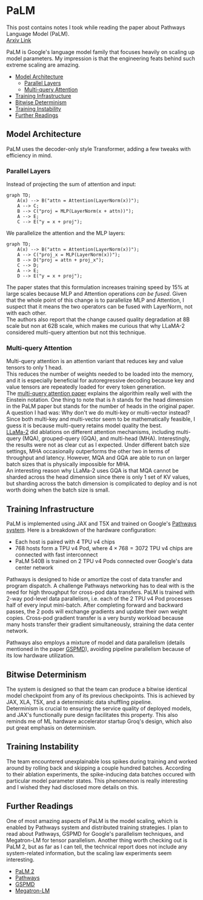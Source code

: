 # PaLM

This post contains notes I took while reading the paper about Pathways Language Model (PaLM).  
[Arxiv Link](https://arxiv.org/abs/2204.02311v5)

PaLM is Google's language model family that focuses heavily on scaling up model parameters.
My impression is that the engineering feats behind such extreme scaling are amazing.

- [Model Architecture](#model-architecture)
  - [Parallel Layers](#parallel-layers)
  - [Multi-query Attention](#multi-query-attention)
- [Training Infrastructure](#training-infrastructure)
- [Bitwise Determinism](#bitwise-determinism)
- [Training Instability](#training-instability)
- [Further Readings](#further-readings)


## Model Architecture

PaLM uses the decoder-only style Transformer, adding a few tweaks with efficiency in mind.

### Parallel Layers

Instead of projecting the sum of attention and input:
```mermaid
graph TD;
    A(x) --> B("attn = Attention(LayerNorm(x))");
    A --> C;
    B --> C("proj = MLP(LayerNorm(x + attn))");
    A --> E;
    C --> E("y = x + proj");
```

We parallelize the attention and the MLP layers:
```mermaid
graph TD;
    A(x) --> B("attn = Attention(LayerNorm(x))");
    A --> C("proj_x = MLP(LayerNorm(x))");
    B --> D("proj = attn + proj_x");
    C --> D;
    A --> E;
    D --> E("y = x + proj");
```

The paper states that this formulation increases training speed by 15% at large scales
because MLP and Attention operations _can be fused_.
Given that the whole point of this change is to parallelize MLP and Attention,
I suspect that it means the two operators can be fused with LayerNorm, not with each other.  
The authors also report that the change caused quality degradation at 8B scale but non at 62B scale,
which makes me curious that why LLaMA-2 considered multi-query attention but not this technique.

### Multi-query Attention

Multi-query attention is an attention variant that reduces key and value tensors to only 1 head.  
This reduces the number of weights needed to be loaded into the memory,
and it is especially beneficial for autoregressive decoding because
key and value tensors are repeatedly loaded for every token generation.  
The [multi-query attention paper](https://arxiv.org/abs/1911.02150)
explains the algorithim really well with the Einstein notation.
One thing to note that is $h$ stands for the head dimension in the PaLM paper
but stands for the number of heads in the original paper.  
A question I had was: Why don't we do multi-key or multi-vector instead?
Since both multi-key and multi-vector seem to be mathematically feasible,
I guess it is because multi-query retains model quality the best.  
[LLaMa-2](https://ai.meta.com/research/publications/llama-2-open-foundation-and-fine-tuned-chat-models/)
did ablations on different attention mechanisms, including multi-query (MQA), grouped-query (GQA), and multi-head (MHA).
Interestingly, the results were not as clear cut as I expected.
Under different batch size settings, MHA occasionally outperforms the other two in terms of throughput and latency.
However, MQA and GQA are able to run on larger batch sizes that is physically impossible for MHA.  
An interesting reason why LLaMa-2 uses GQA is that MQA cannot be sharded across the head dimension
since there is only 1 set of KV values,
but sharding across the batch dimension is complicated to deploy and is not worth doing when the batch size is small.


## Training Infrastructure

PaLM is implemented using JAX and T5X and trained on Google's [Pathways system](https://arxiv.org/abs/2203.12533).
Here is a breakdown of the hardware configuration:

- Each host is paired with 4 TPU v4 chips
- 768 hosts form a TPU v4 Pod, where $4 \times 768 = 3072$ TPU v4 chips are connected with fast interconnect
- PaLM 540B is trained on 2 TPU v4 Pods connected over Google's data center network

Pathways is designed to hide or amortize the cost of data transfer and program dispatch.
A challenge Pathways networking has to deal with is the need for high throughput for cross-pod data transfers.
PaLM is trained with 2-way pod-level data parallelism, i.e. each of the 2 TPU v4 Pod processes half of every input mini-batch.
After completing forward and backward passes, the 2 pods will exchange gradients and update their own weight copies.
Cross-pod gradient transfer is a very bursty workload because many hosts transfer their gradient simultaneously,
straining the data center network.

Pathways also employs a mixture of model and data parallelism (details mentioned in the paper [GSPMD](https://arxiv.org/abs/2105.04663)),
avoiding pipeline parallelism because of its low hardware utilization.


## Bitwise Determinism

The system is designed so that the team can produce a bitwise identical model checkpoint from any of its previous checkpoints.
This is achieved by JAX, XLA, T5X, and a deterministic data shuffling pipeline.  
Determinism is crucial to ensuring the service quality of deployed models,
and JAX's functionally pure design facilitates this property.
This also reminds me of ML hardware accelerator startup Groq's design, which also put great emphasis on determinism.


## Training Instability

The team encountered unexplainable loss spikes during training and worked around by rolling back and skipping a couple hundred batches.
According to their ablation experiments, the spike-inducing data batches occured with particular model parameter states.
This phenomenon is really interesting and I wished they had disclosed more details on this.


## Further Readings

One of most amazing aspects of PaLM is the model scaling, which is enabled by Pathways system and distributed training strategies.
I plan to read about Pathways, GSPMD for Google's parallelism techniques, and Megatron-LM for tensor parallelism.
Another thing worth checking out is PaLM 2, but as far as I can tell, the technical report does not include any system-related information,
but the scaling law experiments seem interesting.

- [PaLM 2](https://ai.google/static/documents/palm2techreport.pdf)
- [Pathways](https://arxiv.org/abs/2203.12533)
- [GSPMD](https://arxiv.org/abs/2105.04663)
- [Megatron-LM](https://arxiv.org/abs/1909.08053)
